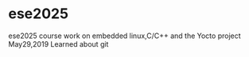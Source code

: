 # ese2025
ese2025 course work on embedded linux,C/C++ and the Yocto project
May29,2019  Learned about git

